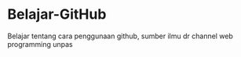 # Belajar-GitHub
Belajar tentang cara penggunaan github, sumber ilmu dr channel web programming unpas
